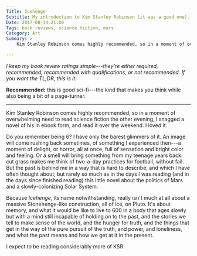 ```yaml
---
Title: Icehenge
Subtitle: My introduction to Kim Stanley Robinson (it was a good one).
Date: 2017-08-14 21:00
Tags: book reviews, science fiction, mars
Category: Art
Summary: >
    Kim Stanley Robinson comes highly recommended, so in a moment of overwhelming need to read science fiction the other evening, I snagged a novel of his in ebook form, and read it over the weekend. I loved it.

---
```


<i class=editorial>I keep my book review ratings simple---they're either *required*, *recommended*, *recommended with qualifications*, or *not recommended*. If you want the TL;DR, this is it:</i>

**Recommended:** this is good sci-fi---the kind that makes you think while also being a bit of a page-turner.

---

Kim Stanley Robinson comes highly recommended, so in a moment of overwhelming need to read science fiction the other evening, I snagged a novel of his in ebook form, and read it over the weekend. I loved it.

Do you remember being 6? I have only the barest glimmers of it. An image will come rushing back sometimes, of something I experienced then---a moment of delight, or horror, all at once, full of sensation and bright color and feeling. Or a smell will bring something from my teenage years back: cut grass makes me think of two-a-day practices for football, without fail. But the past is behind me in a way that is hard to describe, and which I have often thought about, but rarely so much as in the days I was reading (and in the days since finished reading) this little novel about the politics of Mars and a slowly-colonizing Solar System.

Because _Icehenge_, its name notwithstanding, really isn't much at all about a massive Stonehenge-like construction, all of ice, on Pluto. It's about memory, and what it would be like to live to 600 in a body that ages slowly but with a mind still incapable of holding on to the past, and the stories we tell to make sense of the world, and the hunger for truth, and the things that get in the way of the pure pursuit of the truth, and power, and loneliness, and what the past means and how we get at it in the present.

I expect to be reading considerably more of KSR.
